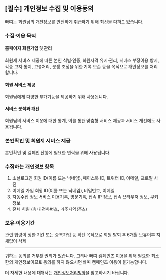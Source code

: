 <!-- # 개인정보 수집 및 이용동의 -->

## [필수] 개인정보 수집 및 이용동의

빠띠는 회원님의 개인정보를 안전하게 취급하기 위해 최선을 다하고 있습니다.

### 수집∙이용 목적

#### 홈페이지 회원가입 및 관리

회원제 서비스 제공에 따른 본인 식별·인증, 회원자격 유지·관리, 서비스 부정이용 방지, 각종 고지·통지, 고충처리, 분쟁 조정을 위한 기록 보존 등을 목적으로 개인정보를 처리합니다.

#### 회원 서비스 제공

회원님에게 다양한 부가기능을 제공하기 위해 사용됩니다.

#### 서비스 분석과 개선

회원님의 서비스 이용에 대한 통계, 이를 통한 맞춤형 서비스 제공과 서비스 개선에도 사용됩니다.

### 본인확인 및 회원제 서비스 제공

본인확인 및 캠페인 진행에 필요한 연락을 위해 사용됩니다.

### 수집하는 개인정보 항목

1. 소셜로그인 회원
   ID(이름 또는 닉네임), 페이스북 ID, 트위터 ID, 이메일, 프로필 사진
2. 이메일 가입 회원
   ID(이름 또는 닉네임), 비밀번호, 이메일
3. 자동수집 정보
   서비스 이용기록, 방문기록, 접속 IP 정보, 접속 브라우저 정보, 쿠키 정보
4. 전체 회원
   (휴대)전화번호, 거주지역(주소)

### 보유∙이용기간

관련 법령이 정한 기간 또는 중복가입 등 확인 목적으로 회원 탈퇴 후 6개월 보유이후 지체없이 삭제

---

귀하는 동의를 거부할 권리가 있습니다. 그러나 빠띠 캠페인즈 이용을 위해 필요한 최소한의 개인정보이므로 동의를 하지 않으시면 빠띠 캠페인즈 이용이 불가능합니다.

더 자세한 내용에 대해서는 [개인정보처리방침](/privacy)을 참고하시기 바랍니다.
